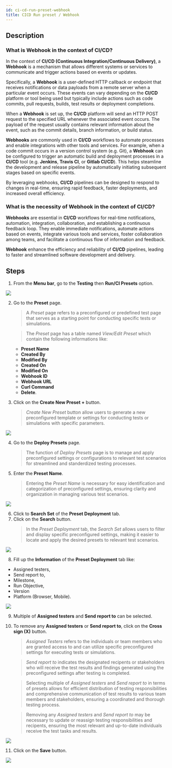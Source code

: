 ```yaml
---
id: ci-cd-run-preset-webhook
title: CICD Run preset / Webhook
---
```


## Description  

### What is Webhook in the context of CI/CD?

In the context of **CI/CD (Continuous Integration/Continuous Delivery)**, a **Webhook** is a mechanism that allows different systems or services to communicate and trigger actions based on events or updates.  

Specifically, a **Webhook** is a user-defined HTTP callback or endpoint that receives notifications or data payloads from a remote server when a particular event occurs. These events can vary depending on the **CI/CD** platform or tool being used but typically include actions such as code commits, pull requests, builds, test results or deployment completions.  

When a **Webhook** is set up, the **CI/CD** platform will send an HTTP POST request to the specified URL whenever the associated event occurs. The payload of the request usually contains relevant information about the event, such as the commit details, branch information, or build status.  

**Webhooks** are commonly used in **CI/CD** workflows to automate processes and enable integrations with other tools and services. For example, when a code commit occurs in a version control system (e.g. Git), a **Webhook** can be configured to trigger an automatic build and deployment processes in a **CI/CD** tool (e.g. **Jenkins**, **Travis CI**, or **Gitlab CI/CD**). This helps steamline the development and release pipeline by automatically initiating subsequent stages based on specific events.  

By leveraging webhooks, **CI/CD** pipelines can be designed to respond to changes in real-time, ensuring rapid feedback, faster deployments, and increased overall efficiency.  

### What is the necessity of Webhook in the context of CI/CD?

**Webhooks** are essential in **CI/CD** workflows for real-time notifications, automation, integration, collaboration, and establishing a continuous feedback loop. They enable immediate notifications, automate actions based on events, integrate various tools and services, foster collaboration among teams, and facilitate a continuous flow of information and feedback.

**Webhook** enhance the efficiency and reliability of **CI/CD** pipelines, leading to faster and streamlined software development and delivery.

## Steps

1. From the **Menu bar**, go to the **Testing** then **Run/CI Presets** option.

![](/img/how-tos/how-to-create-webhook-for-cicd/run-ci.png)

2. Go to the **Preset** page.
   > A *Preset* page refers to a preconfigured or predefined test page that serves as a starting point for conducting specific tests or simulations.  

   > The *Preset* page has a table named *View/Edit Preset* which contain the following informations like:
    * **Preset Name**
    * **Created By**
    * **Modified By**
    * **Created On**
    * **Modified On**
    * **Webhook ID**
    * **Webhook URL**
    * **Curl Command**
    * **Delete**.
3. Click on the **Create New Preset +** button.
   > *Create New Preset* button allow users to generate a new preconfigured template or settings for conducting tests or simulations with specific parameters.

![](/img/how-tos/how-to-create-webhook-for-cicd/preset-pg.png)

4. Go to the **Deploy Presets** page.
   > The function of *Deploy Presets* page is to manage and apply preconfigured settings or configurations to relevant test scenarios for streamlined and standerdized testing processes.
5. Enter the **Preset Name**.
   > Entering the *Preset Name* is necessary for easy identification and categorization of preconfigured settings, ensuring clarity and organization in managing various test scenarios.

![](/img/how-tos/how-to-create-webhook-for-cicd/preset-name.png)

6. Click to **Search Set** of the **Preset Deployment** tab.
7. Click on the **Search** button.
   > In the *Preset Deployment* tab, the *Search Set* allows users to filter and display specific preconfigured settings, making it easier to locate and apply the desired presets to relevant test scenarios.

![](/img/how-tos/how-to-create-webhook-for-cicd/search-set.png)

8. Fill up the **Information** of the **Preset Deployment** tab like:
 * Assigned testers, 
 * Send report to, 
 * Milestone, 
 * Run Objective, 
 * Version 
 * Platform (Browser, Mobile).

![](/img/how-tos/how-to-create-webhook-for-cicd/preset-information.png)

9. Multiple of **Assigned testers** and **Send report to** can be selected.
10. To remove any **Assigned testers** or **Send report to**, click on the **Cross sign (X)** button.
    > *Assigned Testers* refers to the individuals or team members who are granted access to and can utilize specific preconfigured settings for executing tests or simulations.

    > *Send report to* indicates the designated recipents or stakeholders who will receive the test results and findings generated using the preconfigured settings after testing is completed.

    > Selecting multiple of *Assigned testers* and *Send report to* in terms of presets allows for efficient distribution of testing responsibilities and comprehensive communication of test results to various team members and stakeholders, ensuring a coordinated and thorough testing process.

    > Removing any *Assigned testers* and *Send report to* may be necessary to update or reassign testing responsibilities and recipents, ensuring the most relevant and up-to-date individuals receive the test tasks and results.

![](/img/how-tos/how-to-create-webhook-for-cicd/remove-report.png)

11. Click on the **Save** button.

![](/img/how-tos/how-to-create-webhook-for-cicd/save-preset.png)
